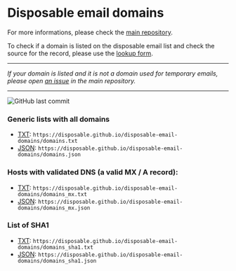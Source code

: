 # Disposable email domains

For more informations, please check the [main repository](https://github.com/disposable/disposable).

To check if a domain is listed on the disposable email list and check the source for the record, please use the [lookup form](https://disposable.github.io/disposable-email-domains/lookup).

---

*If your domain is listed and it is not a domain used for temporary emails, please open [an issue](https://github.com/disposable/disposable/issues) in the main repository.*

---

![GitHub last commit](https://img.shields.io/github/last-commit/disposable/disposable-email-domains?label=Last%20update)

### Generic lists with all domains

* [TXT](https://disposable.github.io/disposable-email-domains/domains.txt): `https://disposable.github.io/disposable-email-domains/domains.txt`
* [JSON](https://disposable.github.io/disposable-email-domains/domains.json): `https://disposable.github.io/disposable-email-domains/domains.json`

### Hosts with validated DNS (a valid MX / A record):

* [TXT](https://disposable.github.io/disposable-email-domains/domains_mx.txt): `https://disposable.github.io/disposable-email-domains/domains_mx.txt`
* [JSON](https://disposable.github.io/disposable-email-domains/domains_mx.json): `https://disposable.github.io/disposable-email-domains/domains_mx.json`

### List of SHA1

* [TXT](https://disposable.github.io/disposable-email-domains/domains_sha1.txt): `https://disposable.github.io/disposable-email-domains/domains_sha1.txt`
* [JSON](https://disposable.github.io/disposable-email-domains/domains_sha1.json): `https://disposable.github.io/disposable-email-domains/domains_sha1.json`
